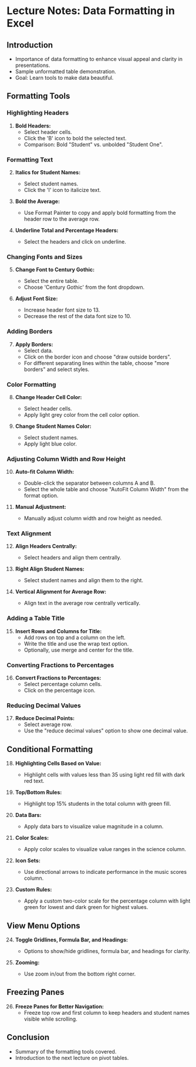 
# Lecture Notes: Data Formatting in Excel

## Introduction
- Importance of data formatting to enhance visual appeal and clarity in presentations.
- Sample unformatted table demonstration.
- Goal: Learn tools to make data beautiful.

## Formatting Tools

### Highlighting Headers
1. **Bold Headers:**
   - Select header cells.
   - Click the 'B' icon to bold the selected text.
   - Comparison: Bold "Student" vs. unbolded "Student One".

### Formatting Text
2. **Italics for Student Names:**
   - Select student names.
   - Click the 'I' icon to italicize text.

3. **Bold the Average:**
   - Use Format Painter to copy and apply bold formatting from the header row to the average row.

4. **Underline Total and Percentage Headers:**
   - Select the headers and click on underline.

### Changing Fonts and Sizes
5. **Change Font to Century Gothic:**
   - Select the entire table.
   - Choose 'Century Gothic' from the font dropdown.

6. **Adjust Font Size:**
   - Increase header font size to 13.
   - Decrease the rest of the data font size to 10.

### Adding Borders
7. **Apply Borders:**
   - Select data.
   - Click on the border icon and choose "draw outside borders".
   - For different separating lines within the table, choose "more borders" and select styles.

### Color Formatting
8. **Change Header Cell Color:**
   - Select header cells.
   - Apply light grey color from the cell color option.

9. **Change Student Names Color:**
   - Select student names.
   - Apply light blue color.

### Adjusting Column Width and Row Height
10. **Auto-fit Column Width:**
    - Double-click the separator between columns A and B.
    - Select the whole table and choose "AutoFit Column Width" from the format option.

11. **Manual Adjustment:**
    - Manually adjust column width and row height as needed.

### Text Alignment
12. **Align Headers Centrally:**
    - Select headers and align them centrally.

13. **Right Align Student Names:**
    - Select student names and align them to the right.

14. **Vertical Alignment for Average Row:**
    - Align text in the average row centrally vertically.

### Adding a Table Title
15. **Insert Rows and Columns for Title:**
    - Add rows on top and a column on the left.
    - Write the title and use the wrap text option.
    - Optionally, use merge and center for the title.

### Converting Fractions to Percentages
16. **Convert Fractions to Percentages:**
    - Select percentage column cells.
    - Click on the percentage icon.

### Reducing Decimal Values
17. **Reduce Decimal Points:**
    - Select average row.
    - Use the "reduce decimal values" option to show one decimal value.

## Conditional Formatting
18. **Highlighting Cells Based on Value:**
    - Highlight cells with values less than 35 using light red fill with dark red text.

19. **Top/Bottom Rules:**
    - Highlight top 15% students in the total column with green fill.

20. **Data Bars:**
    - Apply data bars to visualize value magnitude in a column.

21. **Color Scales:**
    - Apply color scales to visualize value ranges in the science column.

22. **Icon Sets:**
    - Use directional arrows to indicate performance in the music scores column.

23. **Custom Rules:**
    - Apply a custom two-color scale for the percentage column with light green for lowest and dark green for highest values.

## View Menu Options
24. **Toggle Gridlines, Formula Bar, and Headings:**
    - Options to show/hide gridlines, formula bar, and headings for clarity.

25. **Zooming:**
    - Use zoom in/out from the bottom right corner.

## Freezing Panes
26. **Freeze Panes for Better Navigation:**
    - Freeze top row and first column to keep headers and student names visible while scrolling.

## Conclusion
- Summary of the formatting tools covered.
- Introduction to the next lecture on pivot tables.
